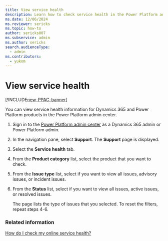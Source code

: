 ```yaml
---
title: View service health
description: Learn how to check service health in the Power Platform admin center.
ms.date: 12/06/2024
ms.reviewer: sericks
ms.topic: how-to
author: sericks007
ms.subservice: admin
ms.author: sericks
search.audienceType: 
  - admin
ms.contributors:
  - yukom
---
```


# View service health

[!INCLUDE[new-PPAC-banner](~/includes/new-PPAC-banner.md)]

You can view service health information for Dynamics 365 and Power Platform products in the Power Platform admin center.

1. Sign in to the [Power Platform admin center](https://admin.powerplatform.microsoft.com) as a Dynamics 365 admin or Power Platform admin.
1. In the navigation pane, select **Support**. The **Support** page is displayed.
1. Select the **Service health** tab.
1. From the **Product category** list, select the product that you want to check.
1. From the **Issue type** list, select if you want to view all issues, advisory issues, or incident issues.
1. From the **Status** list, select if you want to view all issues, active issues, or resolved issues.

    The page lists the type of issues that you selected. To reset the filters, repeat steps 4-6.

### Related information
[How do I check my online service health?](check-online-service-health.md)
